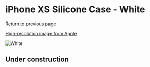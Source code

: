 # iPhone XS Silicone Case - White

[Return to previous page](/iphone_x)

[High-resolution image from Apple](https://store.storeimages.cdn-apple.com/8756/as-images.apple.com/is/MRW82?wid=4500&hei=4500&fmt=png)

<div style="width: 500px"><img src="/everyphone/MRW82.png" alt="White"></div>

## Under construction
